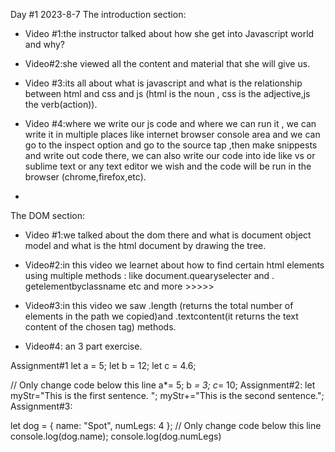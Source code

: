 Day #1
2023-8-7
 The introduction section:
-	Video #1:the instructor talked about how she get into Javascript world and why?

-	Video#2:she viewed all the content and material that she will give us.

-	Video #3:its all about what is javascript and what is the relationship between html and css and js (html is the noun , css is the adjective,js the verb(action)).


-	Video #4:where we write our js code and where we can run it , we can write it in multiple places like internet browser console area and we can go to the inspect option and go to the source tap ,then make snippests and write out code there, we can also write our code into ide like vs or sublime text or any text editor we wish and the code will be run in the browser (chrome,firefox,etc).
-	
The DOM section:
-	Video #1:we talked about the dom there and what is document object model and what is the html document by drawing the tree.

-	Video#2:in this video we learnet about how to find certain html elements using multiple methods : like document.quearyselecter and . getelementbyclassname etc and more >>>>>

-	Video#3:in this video we saw .length (returns the total number of elements in the path we copied)and .textcontent(it returns the text content of the chosen tag) methods.

-	Video#4: an 3 part exercise.




Assignment#1
 let a = 5;
let b = 12;
let c = 4.6;

// Only change code below this line
a*= 5;
b *= 3;
c*= 10;
Assignment#2:
let myStr="This is the first sentence. ";
myStr+="This is the second sentence.";
Assignment#3:

let dog = {
  name: "Spot",
  numLegs: 4
};
// Only change code below this line
console.log(dog.name);
console.log(dog.numLegs)






